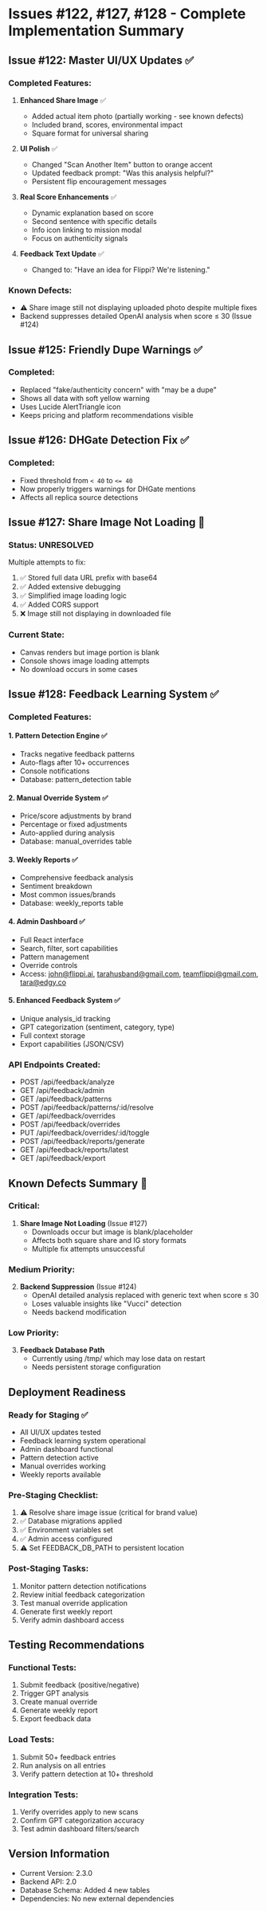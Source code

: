 # Issues #122, #127, #128 - Complete Implementation Summary

## Issue #122: Master UI/UX Updates ✅

### Completed Features:
1. **Enhanced Share Image** ✅
   - Added actual item photo (partially working - see known defects)
   - Included brand, scores, environmental impact
   - Square format for universal sharing

2. **UI Polish** ✅
   - Changed "Scan Another Item" button to orange accent
   - Updated feedback prompt: "Was this analysis helpful?"
   - Persistent flip encouragement messages

3. **Real Score Enhancements** ✅
   - Dynamic explanation based on score
   - Second sentence with specific details
   - Info icon linking to mission modal
   - Focus on authenticity signals

4. **Feedback Text Update** ✅
   - Changed to: "Have an idea for Flippi? We're listening."

### Known Defects:
- ⚠️ Share image still not displaying uploaded photo despite multiple fixes
- Backend suppresses detailed OpenAI analysis when score ≤ 30 (Issue #124)

## Issue #125: Friendly Dupe Warnings ✅

### Completed:
- Replaced "fake/authenticity concern" with "may be a dupe"
- Shows all data with soft yellow warning
- Uses Lucide AlertTriangle icon
- Keeps pricing and platform recommendations visible

## Issue #126: DHGate Detection Fix ✅

### Completed:
- Fixed threshold from `< 40` to `<= 40`
- Now properly triggers warnings for DHGate mentions
- Affects all replica source detections

## Issue #127: Share Image Not Loading 🔴

### Status: UNRESOLVED
Multiple attempts to fix:
1. ✅ Stored full data URL prefix with base64
2. ✅ Added extensive debugging
3. ✅ Simplified image loading logic
4. ✅ Added CORS support
5. ❌ Image still not displaying in downloaded file

### Current State:
- Canvas renders but image portion is blank
- Console shows image loading attempts
- No download occurs in some cases

## Issue #128: Feedback Learning System ✅

### Completed Features:

#### 1. Pattern Detection Engine ✅
- Tracks negative feedback patterns
- Auto-flags after 10+ occurrences
- Console notifications
- Database: pattern_detection table

#### 2. Manual Override System ✅
- Price/score adjustments by brand
- Percentage or fixed adjustments
- Auto-applied during analysis
- Database: manual_overrides table

#### 3. Weekly Reports ✅
- Comprehensive feedback analysis
- Sentiment breakdown
- Most common issues/brands
- Database: weekly_reports table

#### 4. Admin Dashboard ✅
- Full React interface
- Search, filter, sort capabilities
- Pattern management
- Override controls
- Access: john@flippi.ai, tarahusband@gmail.com, teamflippi@gmail.com, tara@edgy.co

#### 5. Enhanced Feedback System ✅
- Unique analysis_id tracking
- GPT categorization (sentiment, category, type)
- Full context storage
- Export capabilities (JSON/CSV)

### API Endpoints Created:
- POST /api/feedback/analyze
- GET /api/feedback/admin
- GET /api/feedback/patterns
- POST /api/feedback/patterns/:id/resolve
- GET /api/feedback/overrides
- POST /api/feedback/overrides
- PUT /api/feedback/overrides/:id/toggle
- POST /api/feedback/reports/generate
- GET /api/feedback/reports/latest
- GET /api/feedback/export

## Known Defects Summary 🔴

### Critical:
1. **Share Image Not Loading** (Issue #127)
   - Downloads occur but image is blank/placeholder
   - Affects both square share and IG story formats
   - Multiple fix attempts unsuccessful

### Medium Priority:
2. **Backend Suppression** (Issue #124)
   - OpenAI detailed analysis replaced with generic text when score ≤ 30
   - Loses valuable insights like "Vucci" detection
   - Needs backend modification

### Low Priority:
3. **Feedback Database Path**
   - Currently using /tmp/ which may lose data on restart
   - Needs persistent storage configuration

## Deployment Readiness

### Ready for Staging ✅
- All UI/UX updates tested
- Feedback learning system operational
- Admin dashboard functional
- Pattern detection active
- Manual overrides working
- Weekly reports available

### Pre-Staging Checklist:
1. ⚠️ Resolve share image issue (critical for brand value)
2. ✅ Database migrations applied
3. ✅ Environment variables set
4. ✅ Admin access configured
5. ⚠️ Set FEEDBACK_DB_PATH to persistent location

### Post-Staging Tasks:
1. Monitor pattern detection notifications
2. Review initial feedback categorization
3. Test manual override application
4. Generate first weekly report
5. Verify admin dashboard access

## Testing Recommendations

### Functional Tests:
1. Submit feedback (positive/negative)
2. Trigger GPT analysis
3. Create manual override
4. Generate weekly report
5. Export feedback data

### Load Tests:
1. Submit 50+ feedback entries
2. Run analysis on all entries
3. Verify pattern detection at 10+ threshold

### Integration Tests:
1. Verify overrides apply to new scans
2. Confirm GPT categorization accuracy
3. Test admin dashboard filters/search

## Version Information
- Current Version: 2.3.0
- Backend API: 2.0
- Database Schema: Added 4 new tables
- Dependencies: No new external dependencies